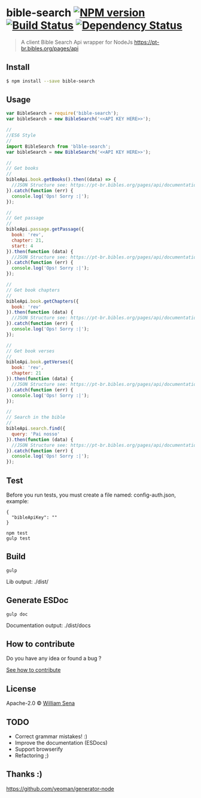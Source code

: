 # bible-search [![NPM version][npm-image]][npm-url] [![Build Status][travis-image]][travis-url] [![Dependency Status][daviddm-image]][daviddm-url]
> A client Bible Search Api wrapper for NodeJs https://pt-br.bibles.org/pages/api


## Install

```sh
$ npm install --save bible-search
```

## Usage


```js
var BibleSearch = require('bible-search');
var bibleSearch = new BibleSearch('<<API KEY HERE>>');

//
//ES6 Style
//
import BibleSearch from 'blble-search';
var bibleSearch = new BibleSearch('<<API KEY HERE>>');

//
// Get books
//
bibleApi.book.getBooks().then((data) => {
  //JSON Structure see: https://pt-br.bibles.org/pages/api/documentation/books 
}).catch(function (err) {
  console.log('Ops! Sorry :|');
});

//
// Get passage
//
bibleApi.passage.getPassage({
  book: 'rev',
  chapter: 21,
  start: 4
}).then(function (data) {
  //JSON Structure see: https://pt-br.bibles.org/pages/api/documentation/passages
}).catch(function (err) {
  console.log('Ops! Sorry :|');
});

//
// Get book chapters
//
bibleApi.book.getChapters({
  book: 'rev'
}).then(function (data) {
  //JSON Structure see: https://pt-br.bibles.org/pages/api/documentation/chapters
}).catch(function (err) {
  console.log('Ops! Sorry :|');
});

//
// Get book verses
//
bibleApi.book.getVerses({
  book: 'rev',
  chapter: 21
}).then(function (data) {
  //JSON Structure see: https://pt-br.bibles.org/pages/api/documentation/verses
}).catch(function (err) {
  console.log('Ops! Sorry :|');
});

//
// Search in the bible
//
bibleApi.search.find({
  query: 'Pai nosso'
}).then(function (data) {
  //JSON Structure see: https://pt-br.bibles.org/pages/api/documentation/search
}).catch(function (err) {
  console.log('Ops! Sorry :|');
});
```

## Test

Before you run tests, you must create a file named: config-auth.json, example:

```
{
  "bibleApiKey": ""
}
```

```
npm test
gulp test
```

## Build

```
gulp
```

Lib output: ./dist/

## Generate ESDoc

```
gulp doc
``` 

Documentation output: ./dist/docs

## How to contribute

Do you have any idea or found a bug ?

[See how to contribute](CONTRIBUTING.md)


## License

Apache-2.0 © [William Sena](www.coisadeprogramador.com.br)

[npm-image]: https://badge.fury.io/js/bible-search.svg
[npm-url]: https://npmjs.org/package/bible-search
[travis-image]: https://travis-ci.org/williampsena/bible-search.svg?branch=master
[travis-url]: https://travis-ci.org/williampsena/bible-search
[daviddm-image]: https://david-dm.org/williampsena/bible-search.svg?theme=shields.io
[daviddm-url]: https://david-dm.org/williampsena/bible-search

## TODO

- Correct grammar mistakes! :)
- Improve the documentation (ESDocs)
- Support browserify
- Refactoring ;)

## Thanks :)

https://github.com/yeoman/generator-node